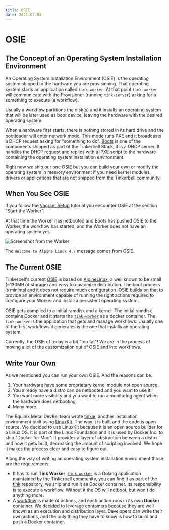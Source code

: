 ```yaml
---
title: OSIE
date: 2021-02-03
---
```


# OSIE

## The Concept of an Operating System Installation Environment

An Operating System Installation Environment (OSIE) is the operating system shipped to the hardware you are provisioning. That operating system starts an application called `tink-worker`. At that point `tink-worker` will communicate with the Provisioner (running `tink-server`) asking for a something to execute (a workflow).

Usually a workflow partitions the disk(s) and it installs an operating system that will be later used as boot device, leaving the hardware with the desired operating system.

When a hardware first starts, there is nothing stored in its hard drive and the bootloader will enter network mode. This mode runs PXE and it broadcasts a DHCP request asking for "something to do". [Boots](/services/boots) is one of the components shipped as part of the Tinkerbell Stack, it is a DHCP server. It handles the DHCP request and replies with a iPXE script to the hardware containing the operating system installation environment.

Right now we ship our one [OSIE](https://github.com/tinkerbell/osie) but you can build your own or modify the operating system in memory environment if you need kernel modules, drivers or applications that are not shipped from the Tinkerbell community.

## When You See OSIE

If you follow the [Vagrant Setup](/setup/local-vagrant) tutorial you encounter OSIE at the section "Start the Worker".

At that time the Worker has netbooted and Boots has pushed OSIE to the Worker, the workflow has started, and the Worker does not have an operating system yet.

![Screenshot from the Worker](/images/vagrant-setup-vbox-worker.png)

The `Welcome to Alpine Linux 4.7` message comes from OSIE.

## The Current OSIE

Tinkerbell's current [OSIE](https://github.com/tinkerbell/osie) is based on [AlpineLinux](https://alpinelinux.org/), a well known to be small (~130MB of storage) and easy to customize distribution. The boot process is minimal and it does not require much configuration. OSIE builds on that to provide an environment capable of running the right actions required to configure your Worker and install a persistent operating system.

OSIE gets compiled to a initial ramdisk and a kernel. The initial ramdisk contains Docker and it starts the [`tink-worker`](/services/tink) as a docker container. The `tink-worker` is the application that gets and manage workflows. Usually one of the first workflows it generates is the one that installs an operating system.

Currently, the OSIE of today is a bit "too fat"! We are in the process of moving a lot of the customization out of OSIE and into workflows.

## Write Your Own

As we mentioned you can run your own OSIE. And the reasons can be:

1. Your hardware have some proprietary kernel module not open source.
2. You already have a distro can be netbooted and you want to use it.
3. You want more visibility and you want to run a monitoring agent when the hardware does netbooting.
4. Many more...

The Equinix Metal DevRel team wrote [tinkie](https://github.com/gianarb/tinkie), another installation environment built using [LinuxKit](https://github.com/linuxkit/linuxkit). The way it is built and the code is open source. We decided to use LinuxKit because it is an open source builder for a Linux OS. It is part of the Linux Foundation and it is used by Docker Inc. to ship "Docker for Mac". It provides a layer of abstraction between a distro and how it gets built, decreasing the amount of scripting involved. We hope it makes the process clear and easy to figure out.

Along the way of writing an operating system installation environment those are the requirements:

* It has to run **Tink Worker**. [`tink-worker`](/services/tink) is a Golang application maintained by the Tinkerbell community, you can find it as part of the [tink](https://github.com/tinkerbell/tink) repository, we ship and run it as Docker container. Its responsibility is to execute a workflow. Without it the OS will netboot, but won't do anything more.
* A [workflow](../../workflows/working-with-workflows) is made of actions, and each action runs in its own **Docker** container. We decided to leverage containers because they are well known as an execution and distribution layer. Developers can write their own actions, and the only thing they have to know is how to build and push a Docker container.
